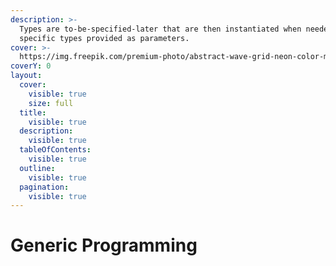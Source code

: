 ```yaml
---
description: >-
  Types are to-be-specified-later that are then instantiated when needed for
  specific types provided as parameters.
cover: >-
  https://img.freepik.com/premium-photo/abstract-wave-grid-neon-color-mesh-light-effect-d-illustration_357568-614.jpg?w=1800
coverY: 0
layout:
  cover:
    visible: true
    size: full
  title:
    visible: true
  description:
    visible: true
  tableOfContents:
    visible: true
  outline:
    visible: true
  pagination:
    visible: true
---
```


# Generic Programming

